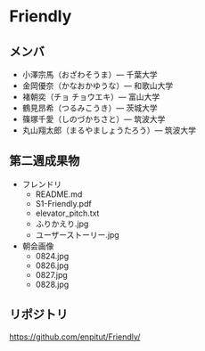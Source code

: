 # Friendly

## メンバ

* 小澤宗馬（おざわそうま）― 千葉大学
* 金岡優奈（かなおかゆうな）― 和歌山大学
* 褚朝奕（チョ チョウエキ）― 富山大学
* 鶴見昂希（つるみこうき）― 茨城大学
* 篠塚千愛（しのづかちさと）― 筑波大学
* 丸山翔太郎（まるやましょうたろう）― 筑波大学

## 第二週成果物
* フレンドリ
    * README.md
    * S1-Friendly.pdf
    * elevator_pitch.txt
    * ふりかえり.jpg
    * ユーザーストーリー.jpg
* 朝会画像
    * 0824.jpg
    * 0826.jpg
    * 0827.jpg
    * 0828.jpg

## リポジトリ
https://github.com/enpitut/Friendly/